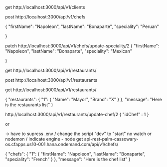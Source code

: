 get http://localhost:3000/api/v1/clients

post http://localhost:3000/api/v1/chefs

{
    "firstName": "Napoleon",
    "lastName": "Bonaparte",
    "speciality": "Peruan"

}

patch http://localhost:3000/api/v1/chefs/update-speciality/2
{
    "firstName": "Napoleon",
    "lastName": "Bonaparte",
    "speciality": "Mexican"

}


get http://localhost:3000/api/v1/restaurants/

post http://localhost:3000/api/v1/restaurants

get http://localhost:3000/api/v1/restaurants/

{
    "restaurants": {
        "1": {
            "Name": "Mayor",
            "Brand": "X"
        }
    },
    "message": "Here is the restaurants list"
}

http://localhost:3000/api/v1/restaurants/update-chef/2
{
    "idChef" : 1
}




or


-> have to supress .env / change the script "dev" to "start" no watch or nodemon / indicate engine - node <version> 
get api-rest-palm-cassowary-os.cfapps.us10-001.hana.ondemand.com/api/v1/chefs/  

{
    "chefs": {
        "1": {
            "firstName": "Napoleon",
            "lastName": "Bonaparte",
            "speciality": "French"
        }
    },
    "message": "Here is the chef list"
}

